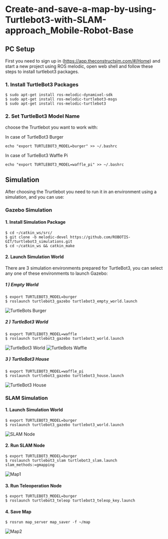 # Create-and-save-a-map-by-using-Turtlebot3-with-SLAM-approach_Mobile-Robot-Base
## PC Setup
First you need to sign up in (https://app.theconstructsim.com/#/Home) and start a new project using ROS melodic, open web shell and follow these steps to install turtlebot3 packages.

### 1. Install TurtleBot3 Packages
```
$ sudo apt-get install ros-melodic-dynamixel-sdk
$ sudo apt-get install ros-melodic-turtlebot3-msgs
$ sudo apt-get install ros-melodic-turtlebot3
```
### 2. Set TurtleBot3 Model Name
choose the Trurtlebot you want to work with: 

In case of TurtleBot3 Burger
```
echo "export TURTLEBOT3_MODEL=burger" >> ~/.bashrc
```
In case of TurtleBot3 Waffle Pi
```
echo "export TURTLEBOT3_MODEL=waffle_pi" >> ~/.bashrc
```


## Simulation
After choosing the Trurtlebot you need to run it in an environment using a simulation, and you can use:

### Gazebo Simulation
#### 1. Install Simulation Package
```
$ cd ~/catkin_ws/src/
$ git clone -b melodic-devel https://github.com/ROBOTIS-GIT/turtlebot3_simulations.git
$ cd ~/catkin_ws && catkin_make
```

#### 2. Launch Simulation World
There are 3 simulation environments prepared for TurtleBot3, you can select any one of these environments to launch Gazebo:
##### 1 ) Empty World
```
$ export TURTLEBOT3_MODEL=burger
$ roslaunch turtlebot3_gazebo turtlebot3_empty_world.launch
```
![TurtleBots Burger](https://user-images.githubusercontent.com/85652061/125993421-908071fe-04cf-4d41-a2a9-ef64015ec710.png)


##### 2 ) TurtleBot3 World
```
$ export TURTLEBOT3_MODEL=waffle
$ roslaunch turtlebot3_gazebo turtlebot3_world.launch
```
![TurtleBot3 World](https://user-images.githubusercontent.com/85652061/125994195-23acd6d7-3099-4421-bc68-700ad2ba820d.png)
![TurtleBots Waffle](https://user-images.githubusercontent.com/85652061/125994027-e63f85c4-ce99-4fb1-a695-a1dc97882d7e.png)


##### 3 ) TurtleBot3 House
```
$ export TURTLEBOT3_MODEL=waffle_pi
$ roslaunch turtlebot3_gazebo turtlebot3_house.launch
```
![TurtleBot3 House](https://user-images.githubusercontent.com/85652061/125994257-455970d4-670b-46ba-a2f3-a024101edc19.png)


### SLAM Simulation
#### 1. Launch Simulation World
```
$ export TURTLEBOT3_MODEL=burger
$ roslaunch turtlebot3_gazebo turtlebot3_world.launch
```
![SLAM Node](https://user-images.githubusercontent.com/85652061/125994378-b65d3860-68ae-49e4-9b48-3bc3fb8242a5.png)

#### 2. Run SLAM Node
```
$ export TURTLEBOT3_MODEL=burger
$ roslaunch turtlebot3_slam turtlebot3_slam.launch slam_methods:=gmapping
```
![Map1](https://user-images.githubusercontent.com/85652061/125994542-67033768-f3ee-469a-affd-389b657eac6f.png)


#### 3. Run Teleoperation Node
```
$ export TURTLEBOT3_MODEL=burger
$ roslaunch turtlebot3_teleop turtlebot3_teleop_key.launch
```

#### 4. Save Map
```
$ rosrun map_server map_saver -f ~/map
```
![Map2](https://user-images.githubusercontent.com/85652061/125994735-0e9e9cf9-8995-4de4-848c-eb36e22134aa.png)

